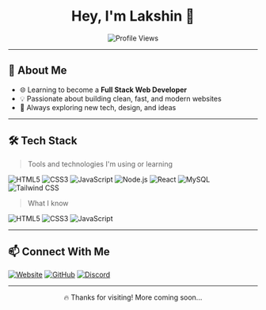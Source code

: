 <!-- Banner -->
<h1 align="center">Hey, I'm Lakshin 👋</h1>

<p align="center">
  <img src="https://komarev.com/ghpvc/?username=lakshinhemachandran&label=Profile%20Views&color=blue&style=for-the-badge" alt="Profile Views" />
</p>

---

## 🚀 About Me

- 🌐 Learning to become a **Full Stack Web Developer**
- 💡 Passionate about building clean, fast, and modern websites
- 🧠 Always exploring new tech, design, and ideas

---

## 🛠 Tech Stack

> Tools and technologies I'm using or learning

![HTML5](https://img.shields.io/badge/-HTML5-E34F26?logo=html5&logoColor=white&style=for-the-badge)
![CSS3](https://img.shields.io/badge/-CSS3-1572B6?logo=css3&logoColor=white&style=for-the-badge)
![JavaScript](https://img.shields.io/badge/-JavaScript-F7DF1E?logo=javascript&logoColor=black&style=for-the-badge)
![Node.js](https://img.shields.io/badge/-Node.js-339933?logo=node.js&logoColor=white&style=for-the-badge)
![React](https://img.shields.io/badge/-React-61DAFB?logo=react&logoColor=black&style=for-the-badge)
![MySQL](https://img.shields.io/badge/-MySQL-4479A1?logo=mysql&logoColor=white&style=for-the-badge)
![Tailwind CSS](https://img.shields.io/badge/-Tailwind-38B2AC?logo=tailwind-css&logoColor=white&style=for-the-badge)

> What I know

![HTML5](https://img.shields.io/badge/-HTML5-E34F26?logo=html5&logoColor=white&style=for-the-badge)
![CSS3](https://img.shields.io/badge/-CSS3-1572B6?logo=css3&logoColor=white&style=for-the-badge)
![JavaScript](https://img.shields.io/badge/-JavaScript-F7DF1E?logo=javascript&logoColor=black&style=for-the-badge)

---

## 📫 Connect With Me

[![Website](https://img.shields.io/badge/-quantumdev.cc-000?logo=globe&logoColor=white&style=for-the-badge)](https://quantumdev.cc)
[![GitHub](https://img.shields.io/badge/-@lakshinhemachandran-181717?logo=github&logoColor=white&style=for-the-badge)](https://github.com/lakshinhemachandran)
[![Discord](https://img.shields.io/badge/-@lakshinhemachandran-5865F2?logo=discord&logoColor=white&style=for-the-badge)](https://discord.com/users/1348440369733439629)

---

<p align="center">🔥 Thanks for visiting! More coming soon...</p>

